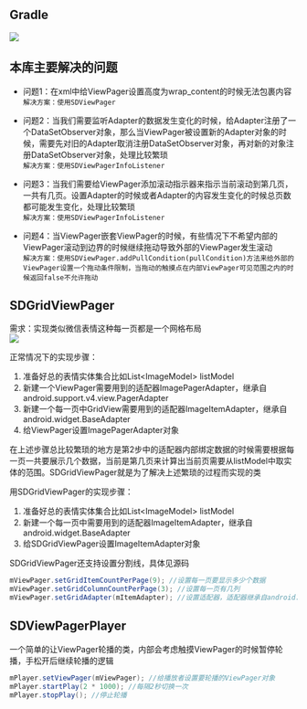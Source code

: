 ## Gradle
[![](https://jitpack.io/v/zj565061763/viewpager.svg)](https://jitpack.io/#zj565061763/viewpager)

## 本库主要解决的问题
* 问题1：在xml中给ViewPager设置高度为wrap_content的时候无法包裹内容<br>
`解决方案：使用SDViewPager`

* 问题2：当我们需要监听Adapter的数据发生变化的时候，给Adapter注册了一个DataSetObserver对象，那么当ViewPager被设置新的Adapter对象的时候，需要先对旧的Adapter取消注册DataSetObserver对象，再对新的对象注册DataSetObserver对象，处理比较繁琐<br>
`解决方案：使用SDViewPagerInfoListener`
  
* 问题3：当我们需要给ViewPager添加滚动指示器来指示当前滚动到第几页，一共有几页。设置Adapter的时候或者Adapter的内容发生变化的时候总页数都可能发生变化，处理比较繁琐<br>
`解决方案：使用SDViewPagerInfoListener`

* 问题4：当ViewPager嵌套ViewPager的时候，有些情况下不希望内部的ViewPager滚动到边界的时候继续拖动导致外部的ViewPager发生滚动<br>
`解决方案：使用SDViewPager.addPullCondition(pullCondition)方法来给外部的ViewPager设置一个拖动条件限制，当拖动的触摸点在内部ViewPager可见范围之内的时候返回false不允许拖动`
  
## SDGridViewPager
需求：实现类似微信表情这种每一页都是一个网格布局<br>
![](http://thumbsnap.com/s/UE9uaWoJ.png?0810)<br>

正常情况下的实现步骤：
1. 准备好总的表情实体集合比如List\<ImageModel\> listModel
2. 新建一个ViewPager需要用到的适配器ImagePagerAdapter，继承自android.support.v4.view.PagerAdapter
3. 新建一个每一页中GridView需要用到的适配器ImageItemAdapter，继承自android.widget.BaseAdapter
4. 给ViewPager设置ImagePagerAdapter对象

在上述步骤总比较繁琐的地方是第2步中的适配器内部绑定数据的时候需要根据每一页一共要展示几个数据，当前是第几页来计算出当前页需要从listModel中取实体的范围。SDGridViewPager就是为了解决上述繁琐的过程而实现的类<br>

用SDGridViewPager的实现步骤：
1. 准备好总的表情实体集合比如List\<ImageModel\> listModel
2. 新建一个每一页中需要用到的适配器ImageItemAdapter，继承自android.widget.BaseAdapter
3. 给SDGridViewPager设置ImageItemAdapter对象

SDGridViewPager还支持设置分割线，具体见源码

```java
mViewPager.setGridItemCountPerPage(9); //设置每一页要显示多少个数据
mViewPager.setGridColumnCountPerPage(3); //设置每一页有几列
mViewPager.setGridAdapter(mItemAdapter); //设置适配器，适配器继承自android.widget.BaseAdapter
```
## SDViewPagerPlayer
一个简单的让ViewPager轮播的类，内部会考虑触摸ViewPager的时候暂停轮播，手松开后继续轮播的逻辑<br>
```java
mPlayer.setViewPager(mViewPager); //给播放者设置要轮播的ViewPager对象
mPlayer.startPlay(2 * 1000); //每隔2秒切换一次
mPlayer.stopPlay(); //停止轮播
```
